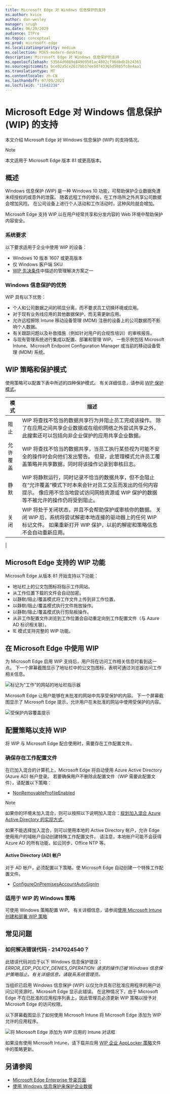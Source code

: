 ```yaml
---
title: Microsoft Edge 对 Windows 信息保护的支持
ms.author: kvice
author: dan-wesley
manager: srugh
ms.date: 06/29/2029
audience: ITPro
ms.topic: conceptual
ms.prod: microsoft-edge
ms.localizationpriority: medium
ms.collection: M365-modern-desktop
description: Microsoft Edge 对 Windows 信息保护的支持
ms.openlocfilehash: 53564d6089e84969501ac4802cf96dbdb1b24361
ms.sourcegitcommit: bce02a5ce2617bb37ee5d743365d50b5fc8e4aa1
ms.translationtype: MT
ms.contentlocale: zh-CN
ms.lasthandoff: 07/09/2021
ms.locfileid: "11642238"
---
```

# <a name="microsoft-edge-support-for-windows-information-protection-wip"></a>Microsoft Edge 对 Windows 信息保护 (WIP) 的支持

本文介绍 Microsoft Edge 对 Windows 信息保护 (WIP) 的支持情况。

> [!NOTE]
> 本文适用于 Microsoft Edge 版本 81 或更高版本。

## <a name="overview"></a>概述

Windows 信息保护 (WIP) 是一种 Windows 10 功能，可帮助保护企业数据免遭未经授权的或意外的泄露。 随着远程工作的增长，在工作场所之外共享公司数据会增加风险。 在公司设备上进行个人活动和工作活动时，这种风险就会增加。

Microsoft Edge 支持 WIP 以在用户经常共享和分发内容的 Web 环境中帮助保护内容安全。

### <a name="system-requirements"></a>系统要求

以下要求适用于企业中使用 WIP 的设备：

- Windows 10 版本 1607 或更高版本
- 仅 Windows 客户端 SKU
- [WIP 先决条件](/windows/security/information-protection/windows-information-protection/protect-enterprise-data-using-wip#prerequisites)中描述的管理解决方案之一

### <a name="windows-information-protection-benefits"></a>Windows 信息保护的优势

WIP 具有以下优势：

- 个人和公司数据之间的明显分离，而不要求员工切换环境或应用。
- 对于现有业务线应用的其他数据保护，而无需更新应用。
- 允许远程擦除 Intune 移动设备管理 (MDM) 注册的设备上的公司数据而不影响个人数据。 
- 有关跟踪问题以及补救措施（例如针对用户的合规性培训）的审核报告。
- 与现有管理系统进行集成以配置、部署和管理 WIP。 一些示例包括 Microsoft Intune、Microsoft Endpoint Configuration Manager 或当前的移动设备管理 (MDM) 系统。

## <a name="wip-policy-and-protection-modes"></a>WIP 策略和保护模式

使用策略可以配置下表中所述的四种保护模式。 有关详细信息，请参阅 [WIP 保护模式](/windows/security/information-protection/windows-information-protection/protect-enterprise-data-using-wip#wip-protection-modes)。

| 模式 | 描述 |
|------|-------------|
| 阻止 | WIP 将查找不恰当的数据共享行为并阻止员工完成该操作。 除了在应用之间共享企业数据或在组织网络之外尝试共享之外，此搜索还可以包括向非企业保护的应用共享企业数据。 |
| 允许覆盖 | WIP 将查找不恰当的数据共享，当员工执行某些视为可能不安全的操作时会向他们发出警告。 但是，此管理模式允许员工覆盖策略并共享数据，同时将该操作记录到审核日志。 |
| 静默 | WIP 将静默运行，同时记录不恰当的数据共享，但不会阻止在“允许覆盖”模式下时本来会针对员工交互而发出的任何内容提示。 像应用不恰当地尝试访问网络资源或 WIP 保护的数据等不被允许的操作仍将受到阻止。 |
| 关闭 | WIP 将处于关闭状态，并且不会帮助保护或审核你的数据。 关闭 WIP 后，系统将尝试解密本地连接的驱动器上的任何 WIP 标记文件。 如果重新打开 WIP 保护，以前的解密和策略信息不会自动重新应用。
 |

## <a name="wip-features-supported-in-microsoft-edge"></a>Microsoft Edge 支持的 WIP 功能

Microsoft Edge 从版本 81 开始支持以下功能：

- 地址栏上的公文包图标将指示工作网站。  
- 从工作位置下载的文件会自动加密。
- 以静默/阻止/覆盖模式将工作文件上传到非工作位置。  
- 以静默/阻止/覆盖模式执行文件拖放操作。
- 以静默/阻止/覆盖模式执行剪贴板操作。
- 从非工作配置文件浏览到工作位置会自动重定向到工作配置文件（与 Azure AD 标识相关联）。
- IE 模式支持完整的 WIP 功能。

## <a name="working-with-wip-in-microsoft-edge"></a>在 Microsoft Edge 中使用 WIP

为 Microsoft Edge 启用 WIP 支持后，用户将在访问工作相关信息时看到这一点。 下一个屏幕截图显示了地址栏中的公文包图标，表明可通过浏览器访问工作相关信息。

 ![标记为“工作”的网站的地址栏指示器](./media/microsoft-edge-security-windows-information-protection/microsoft-edge-wip-notify.png)

Microsoft Edge 让用户能够在未批准的网站中共享受保护的内容。 下一个屏幕截图显示了 Microsoft Edge 提示，允许用户在未批准的网站中使用受保护的内容。

 ![受保护内容覆盖提示](./media/microsoft-edge-security-windows-information-protection/microsoft-edge-wip-override.png)

## <a name="configure-policies-to-support-wip"></a>配置策略以支持 WIP

将 WIP 与 Microsoft Edge 配合使用时，需要存在工作配置文件。

### <a name="ensure-the-presence-of-a-work-profile"></a>确保存在工作配置文件

在已加入混合的计算机上，Microsoft Edge 将自动使用 Azure Active Directory (Azure AD) 帐户登录。 若要确保用户不删除此配置文件（WIP 需要此配置文件），请配置以下策略：

- [NonRemovableProfileEnabled](./microsoft-edge-policies.md#nonremovableprofileenabled)

> [!NOTE]
> 如果你的环境未加入混合，则可以按照以下说明加入混合：[规划加入混合 Azure Active Directory 的实现方式](/azure/active-directory/devices/hybrid-azuread-join-plan)。

如果不能选择加入混合，则可以使用本地的 Active Directory 帐户，允许 Edge 使用用户的域帐户自动创建特殊工作配置文件。 请注意，本地帐户可能不会获得 Azure AD 的所有功能，如云同步、Office NTP 等。

#### <a name="active-directory-ad-accounts"></a>Active Directory (AD) 帐户

对于 AD 帐户，必须配置以下策略，使 Microsoft Edge 自动创建一个特殊工作配置文件。

- [ConfigureOnPremisesAccountAutoSignIn](./microsoft-edge-policies.md#configureonpremisesaccountautosignin)

### <a name="windows-policies-for-wip"></a>适用于 WIP 的 Windows 策略

可使用 Windows 策略配置 WIP。 有关详细信息，请参阅[使用 Microsoft Intune 创建和部署 WIP 策略](/windows/security/information-protection/windows-information-protection/overview-create-wip-policy)

## <a name="frequently-asked-questions"></a>常见问题

### <a name="how-do-i-resolve-error-code--2147024540"></a>如何解决错误代码 - 2147024540？

此错误代码对应于以下 Windows 信息保护错误：*ERROR_EDP_POLICY_DENIES_OPERATION: 请求的操作已被 Windows 信息保护策略阻止。有关详细信息，请联系系统管理员。*

当组织已启用 Windows 信息保护 (WIP) 以仅允许具有已批准应用程序的用户访问公司资源时，Microsoft Edge 显示此错误。 在这种情况下，由于 Microsoft Edge 不在已批准的应用程序列表上，因此管理员必须更新 WIP 策略以授予对 Microsoft Edge 的访问权限。

以下屏幕截图显示了如何使用 Microsoft Intune 将 Microsoft Edge 添加为 WIP允许的应用程序。

 ![将 Microsoft Edge 添加为 WIP 应用的 Intune 对话框](./media/microsoft-edge-security-windows-information-protection/microsoft-edge-wip-exemption.png)

如果没有使用 Microsoft Intune，请下载并应用 [WIP 企业 AppLocker 策略](https://download.microsoft.com/download/8/9/9/8995d820-065c-4ab1-aa2a-9d6dc0cd7ffa/MsEdge%20-%20WIP%20Enterprise%20AppLocker%20Policy%20Files.zip)文件中的策略更新。

## <a name="see-also"></a>另请参阅

- [Microsoft Edge Enterprise 登录页面](https://aka.ms/EdgeEnterprise) 
- [使用 Windows 信息保护来保护企业数据](/windows/security/information-protection/windows-information-protection/protect-enterprise-data-using-wip)